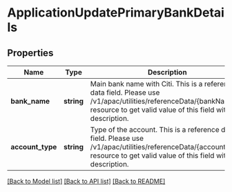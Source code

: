 # ApplicationUpdatePrimaryBankDetails

## Properties
Name | Type | Description | Notes
------------ | ------------- | ------------- | -------------
**bank_name** | **string** | Main bank name with Citi. This is a reference data field. Please use /v1/apac/utilities/referenceData/{bankName} resource to get valid value of this field with description. | [optional] 
**account_type** | **string** | Type of the account. This is a reference data field. Please use /v1/apac/utilities/referenceData/{accountType} resource to get valid value of this field with description. | [optional] 

[[Back to Model list]](../../README.md#documentation-for-models) [[Back to API list]](../../README.md#documentation-for-api-endpoints) [[Back to README]](../../README.md)

